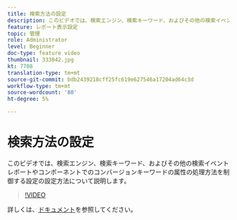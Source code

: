 ```yaml
---
title: 検索方法の設定
description: このビデオでは、検索エンジン、検索キーワード、およびその他の検索イベントレポートやコンポーネントでのコンバージョンキーワードの属性の処理方法を制御する設定の設定方法について説明します。
feature: レポート表示設定
topic: 管理
role: Administrator
level: Beginner
doc-type: feature video
thumbnail: 333042.jpg
kt: 7708
translation-type: tm+mt
source-git-commit: bdb2439218cff25fc619e627546a17204ad64c3d
workflow-type: tm+mt
source-wordcount: '80'
ht-degree: 5%

---
```



# 検索方法の設定

このビデオでは、検索エンジン、検索キーワード、およびその他の検索イベントレポートやコンポーネントでのコンバージョンキーワードの属性の処理方法を制御する設定の設定方法について説明します。

>[!VIDEO](https://video.tv.adobe.com/v/333042/?quality=12&learn=on)

詳しくは、[ドキュメント](https://experienceleague.adobe.com/docs/analytics/admin/admin-tools/finding-methods.html)を参照してください。
